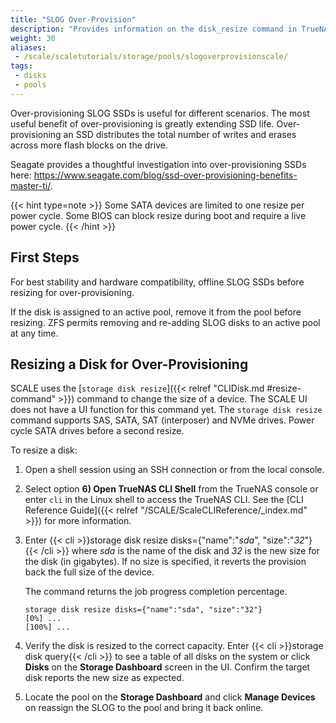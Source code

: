 ```yaml
---
title: "SLOG Over-Provision"
description: "Provides information on the disk_resize command in TrueNAS SCALE."
weight: 30
aliases:
 - /scale/scaletutorials/storage/pools/slogoverprovisionscale/
tags:
 - disks
 - pools
---
```


Over-provisioning SLOG SSDs is useful for different scenarios.
The most useful benefit of over-provisioning is greatly extending SSD life.
Over-provisioning an SSD distributes the total number of writes and erases across more flash blocks on the drive.

Seagate provides a thoughtful investigation into over-provisioning SSDs here:
https://www.seagate.com/blog/ssd-over-provisioning-benefits-master-ti/.

{{< hint type=note >}}
Some SATA devices are limited to one resize per power cycle.
Some BIOS can block resize during boot and require a live power cycle.
{{< /hint >}}

## First Steps

For best stability and hardware compatibility, offline SLOG SSDs before resizing for over-provisioning.

If the disk is assigned to an active pool, remove it from the pool before resizing.
ZFS permits removing and re-adding SLOG disks to an active pool at any time.

## Resizing a Disk for Over-Provisioning

SCALE uses the [`storage disk resize`]({{< relref "CLIDisk.md #resize-command" >}}) command to change the size of a device. The SCALE UI does not have a UI function for this command yet.
The `storage disk resize` command supports SAS, SATA, SAT (interposer) and NVMe drives. Power cycle SATA drives before a second resize.

To resize a disk:
1) Open a shell session using an SSH connection or from the local console.

2) Select option **6) Open TrueNAS CLI Shell** from the TrueNAS console or enter `cli` in the Linux shell to access the TrueNAS CLI.
    See the [CLI Reference Guide]({{< relref "/SCALE/ScaleCLIReference/_index.md" >}}) for more information.

3) Enter {{< cli >}}storage disk resize disks={"name":"*sda*", "size":"*32*"}{{< /cli >}} where *sda* is the name of the disk and *32* is the new size for the disk (in gigabytes).
    If no size is specified, it reverts the provision back the full size of the device.

    The command returns the job progress completion percentage.

    ```
    storage disk resize disks={"name":"sda", "size":"32"}
    [0%] ...
    [100%] ...
    ```

4) Verify the disk is resized to the correct capacity.
   Enter {{< cli >}}storage disk query{{< /cli >}} to see a table of all disks on the system or click **Disks** on the **Storage Dashboard** screen in the UI.
   Confirm the target disk reports the new size as expected.

5) Locate the pool on the **Storage Dashboard** and click **Manage Devices** on <!-- Need to confirm reattach process /--> reassign the SLOG to the pool and bring it back online.
